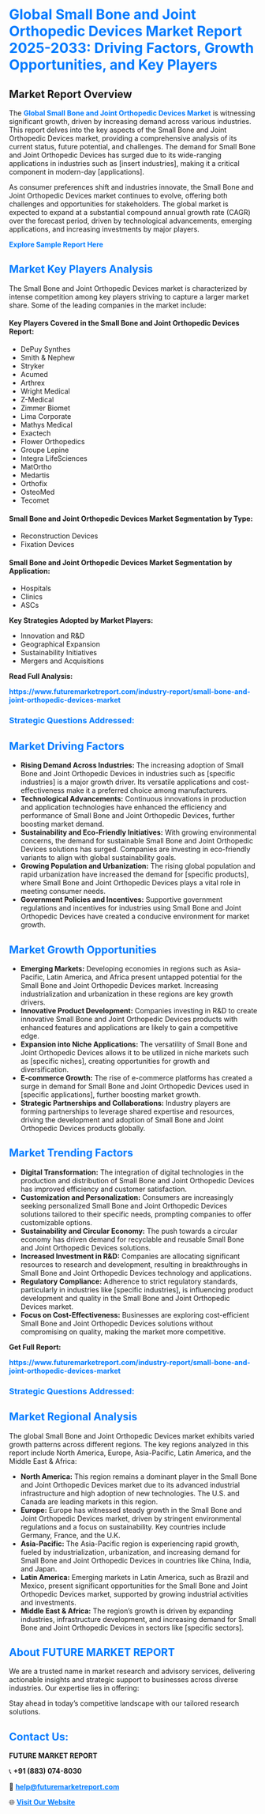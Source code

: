 <h1 style="color: #007BFF;">Global Small Bone and Joint Orthopedic Devices Market Report 2025-2033: Driving Factors, Growth Opportunities, and Key Players</h1>

<section id="overview">
<h2>Market Report Overview</h2>
<p>The <a href="https://www.futuremarketreport.com/industry-report/small-bone-and-joint-orthopedic-devices-market" style="color: #007BFF; text-decoration: none;"><strong>Global Small Bone and Joint Orthopedic Devices Market</strong></a> is witnessing significant growth, driven by increasing demand across various industries. This report delves into the key aspects of the Small Bone and Joint Orthopedic Devices market, providing a comprehensive analysis of its current status, future potential, and challenges. The demand for Small Bone and Joint Orthopedic Devices has surged due to its wide-ranging applications in industries such as [insert industries], making it a critical component in modern-day [applications].</p>
<p>As consumer preferences shift and industries innovate, the Small Bone and Joint Orthopedic Devices market continues to evolve, offering both challenges and opportunities for stakeholders. The global market is expected to expand at a substantial compound annual growth rate (CAGR) over the forecast period, driven by technological advancements, emerging applications, and increasing investments by major players.</p>
</section>

<section id="overview">
<p><a href="https://www.futuremarketreport.com/request-sample/reportId=96788" style="color: #007BFF; text-decoration: none;"><strong>Explore Sample Report Here</strong></a></p>
</section>

<section id="key-players">
<h2 style="color: #007BFF;">Market Key Players Analysis</h2>
<p>The Small Bone and Joint Orthopedic Devices market is characterized by intense competition among key players striving to capture a larger market share. Some of the leading companies in the market include:</p>
<h4>Key Players Covered in the Small Bone and Joint Orthopedic Devices Report:</h4>
<ul><li>DePuy Synthes</li><li>Smith &amp; Nephew</li><li>Stryker</li><li>Acumed</li><li>Arthrex</li><li>Wright Medical</li><li>Z-Medical</li><li>Zimmer Biomet</li><li>Lima Corporate</li><li>Mathys Medical</li><li>Exactech</li><li>Flower Orthopedics</li><li>Groupe Lepine</li><li>Integra LifeSciences</li><li>MatOrtho</li><li>Medartis</li><li>Orthofix</li><li>OsteoMed</li><li>Tecomet</li></ul>
<h4>Small Bone and Joint Orthopedic Devices Market Segmentation by Type:</h4>
<ul><li>Reconstruction Devices</li><li>Fixation Devices</li></ul>

<h4>Small Bone and Joint Orthopedic Devices Market Segmentation by Application:</h4>
<ul><li>Hospitals</li><li>Clinics</li><li>ASCs</li></ul>
<p><strong>Key Strategies Adopted by Market Players:</strong></p>
<ul>
<li>Innovation and R&D</li>
<li>Geographical Expansion</li>
<li>Sustainability Initiatives</li>
<li>Mergers and Acquisitions</li>
</ul>
</section>

<section>
<p><strong>Read Full Analysis: </strong></p><a href="https://www.futuremarketreport.com/industry-report/small-bone-and-joint-orthopedic-devices-market" style="color: #007BFF; text-decoration: none;"><strong>https://www.futuremarketreport.com/industry-report/small-bone-and-joint-orthopedic-devices-market</strong></a>
<h3 style="color: #007BFF;">Strategic Questions Addressed:</h3>
</section>

<section id="driving-factors">
<h2 style="color: #007BFF;">Market Driving Factors</h2>
<ul>
<li><strong>Rising Demand Across Industries:</strong> The increasing adoption of Small Bone and Joint Orthopedic Devices in industries such as [specific industries] is a major growth driver. Its versatile applications and cost-effectiveness make it a preferred choice among manufacturers.</li>
<li><strong>Technological Advancements:</strong> Continuous innovations in production and application technologies have enhanced the efficiency and performance of Small Bone and Joint Orthopedic Devices, further boosting market demand.</li>
<li><strong>Sustainability and Eco-Friendly Initiatives:</strong> With growing environmental concerns, the demand for sustainable Small Bone and Joint Orthopedic Devices solutions has surged. Companies are investing in eco-friendly variants to align with global sustainability goals.</li>
<li><strong>Growing Population and Urbanization:</strong> The rising global population and rapid urbanization have increased the demand for [specific products], where Small Bone and Joint Orthopedic Devices plays a vital role in meeting consumer needs.</li>
<li><strong>Government Policies and Incentives:</strong> Supportive government regulations and incentives for industries using Small Bone and Joint Orthopedic Devices have created a conducive environment for market growth.</li>
</ul>
</section>

<section id="growth-opportunities">
<h2 style="color: #007BFF;">Market Growth Opportunities</h2>
<ul>
<li><strong>Emerging Markets:</strong> Developing economies in regions such as Asia-Pacific, Latin America, and Africa present untapped potential for the Small Bone and Joint Orthopedic Devices market. Increasing industrialization and urbanization in these regions are key growth drivers.</li>
<li><strong>Innovative Product Development:</strong> Companies investing in R&D to create innovative Small Bone and Joint Orthopedic Devices products with enhanced features and applications are likely to gain a competitive edge.</li>
<li><strong>Expansion into Niche Applications:</strong> The versatility of Small Bone and Joint Orthopedic Devices allows it to be utilized in niche markets such as [specific niches], creating opportunities for growth and diversification.</li>
<li><strong>E-commerce Growth:</strong> The rise of e-commerce platforms has created a surge in demand for Small Bone and Joint Orthopedic Devices used in [specific applications], further boosting market growth.</li>
<li><strong>Strategic Partnerships and Collaborations:</strong> Industry players are forming partnerships to leverage shared expertise and resources, driving the development and adoption of Small Bone and Joint Orthopedic Devices products globally.</li>
</ul>
</section>

<section id="trending-factors">
<h2 style="color: #007BFF;">Market Trending Factors</h2>
<ul>
<li><strong>Digital Transformation:</strong> The integration of digital technologies in the production and distribution of Small Bone and Joint Orthopedic Devices has improved efficiency and customer satisfaction.</li>
<li><strong>Customization and Personalization:</strong> Consumers are increasingly seeking personalized Small Bone and Joint Orthopedic Devices solutions tailored to their specific needs, prompting companies to offer customizable options.</li>
<li><strong>Sustainability and Circular Economy:</strong> The push towards a circular economy has driven demand for recyclable and reusable Small Bone and Joint Orthopedic Devices solutions.</li>
<li><strong>Increased Investment in R&D:</strong> Companies are allocating significant resources to research and development, resulting in breakthroughs in Small Bone and Joint Orthopedic Devices technology and applications.</li>
<li><strong>Regulatory Compliance:</strong> Adherence to strict regulatory standards, particularly in industries like [specific industries], is influencing product development and quality in the Small Bone and Joint Orthopedic Devices market.</li>
<li><strong>Focus on Cost-Effectiveness:</strong> Businesses are exploring cost-efficient Small Bone and Joint Orthopedic Devices solutions without compromising on quality, making the market more competitive.</li>
</ul>
</section>

<section>
<p><strong>Get Full Report: </strong></p><a href="https://www.futuremarketreport.com/industry-report/small-bone-and-joint-orthopedic-devices-market" style="color: #007BFF; text-decoration: none;"><strong>https://www.futuremarketreport.com/industry-report/small-bone-and-joint-orthopedic-devices-market</strong></a>
<h3 style="color: #007BFF;">Strategic Questions Addressed:</h3>
</section>


<section id="regional-analysis">
<h2 style="color: #007BFF;">Market Regional Analysis</h2>
<p>The global Small Bone and Joint Orthopedic Devices market exhibits varied growth patterns across different regions. The key regions analyzed in this report include North America, Europe, Asia-Pacific, Latin America, and the Middle East & Africa:</p>
<ul>
<li><strong>North America:</strong> This region remains a dominant player in the Small Bone and Joint Orthopedic Devices market due to its advanced industrial infrastructure and high adoption of new technologies. The U.S. and Canada are leading markets in this region.</li>
<li><strong>Europe:</strong> Europe has witnessed steady growth in the Small Bone and Joint Orthopedic Devices market, driven by stringent environmental regulations and a focus on sustainability. Key countries include Germany, France, and the U.K.</li>
<li><strong>Asia-Pacific:</strong> The Asia-Pacific region is experiencing rapid growth, fueled by industrialization, urbanization, and increasing demand for Small Bone and Joint Orthopedic Devices in countries like China, India, and Japan.</li>
<li><strong>Latin America:</strong> Emerging markets in Latin America, such as Brazil and Mexico, present significant opportunities for the Small Bone and Joint Orthopedic Devices market, supported by growing industrial activities and investments.</li>
<li><strong>Middle East & Africa:</strong> The region’s growth is driven by expanding industries, infrastructure development, and increasing demand for Small Bone and Joint Orthopedic Devices in sectors like [specific sectors].</li>
</ul>
</section>

<footer>
<h2 style="color: #007BFF;">About FUTURE MARKET REPORT</h2>
<p>We are a trusted name in market research and advisory services, delivering actionable insights and strategic support to businesses across diverse industries. Our expertise lies in offering:</p>

<p>Stay ahead in today’s competitive landscape with our tailored research solutions.</p>

<h2 style="color: #007BFF;">Contact Us:</h2>
<p><strong>FUTURE MARKET REPORT</strong></p>
<p>📞 <strong>+91 (883) 074-8030</strong></p>
<p>📧 <strong><a href="mailto:help@futuremarketreport.com" style="color: #007BFF;">help@futuremarketreport.com</a></strong></p>
<p>🌐 <strong><a href="https://www.futuremarketreport.com/" style="color: #007BFF;">Visit Our Website</a></strong></p>
</footer>